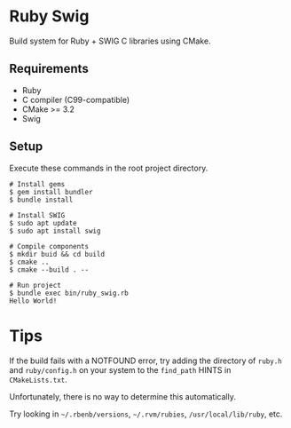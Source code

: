 # Ruby Swig
Build system for Ruby + SWIG C libraries using CMake.

## Requirements
- Ruby
- C compiler (C99-compatible)
- CMake >= 3.2
- Swig

## Setup
Execute these commands in the root project directory.
```
# Install gems
$ gem install bundler
$ bundle install

# Install SWIG
$ sudo apt update
$ sudo apt install swig

# Compile components
$ mkdir buid && cd build
$ cmake ..
$ cmake --build . --

# Run project
$ bundle exec bin/ruby_swig.rb
Hello World!
```

# Tips
If the build fails with a NOTFOUND error, try adding the directory of `ruby.h`
and `ruby/config.h` on your system to the `find_path` HINTS in `CMakeLists.txt`.

Unfortunately, there is no way to determine this automatically.

Try looking in `~/.rbenb/versions`, `~/.rvm/rubies`, `/usr/local/lib/ruby`, etc.

